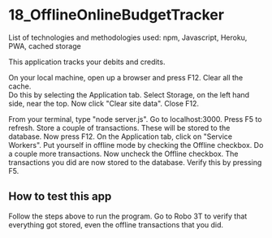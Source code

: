 # 18_OfflineOnlineBudgetTracker


List of technologies and methodologies used:  npm, Javascript, Heroku, PWA, cached storage


This application tracks your debits and credits.

On your local machine, open up a browser and press F12.  Clear all the cache.  
Do this by selecting the Application tab.  Select Storage, on the left hand side, near the top.  Now click "Clear site data". Close F12.

From your terminal, type "node server.js".  Go to localhost:3000. Press F5 to refresh.  Store a couple of transactions. These will be stored to the database.  Now press F12.  On the Application tab, click on "Service Workers".  Put yourself in offline mode by checking the Offline checkbox.  Do a couple more transactions.  Now uncheck the Offline checkbox.  The transactions you did are now stored to the database.  Verify this by pressing F5.

## How to test this app

Follow the steps above to run the program.  Go to Robo 3T to verify that everything got stored, even the offline transactions that you did.

